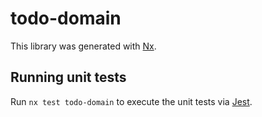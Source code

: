 # todo-domain

This library was generated with [Nx](https://nx.dev).

## Running unit tests

Run `nx test todo-domain` to execute the unit tests via [Jest](https://jestjs.io).
